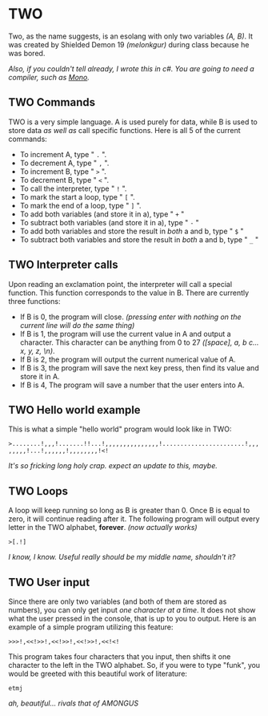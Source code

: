 # TWO

Two, as the name suggests, is an esolang with only two variables *(A, B)*. It was created by Shielded Demon 19 *(melonkgur)* during class because he was bored. 

*Also, if you couldn't tell already, I wrote this in c#. You are going to need a compiler, such as [Mono](https://www.mono-project.com/docs/about-mono/languages/csharp/).*

## TWO Commands

TWO is a very simple language. A is used purely for data, while B is used to store data *as well as* call specific functions. Here is all 5 of the current commands: 
- To increment A, type " `.` ".
- To decrement A, type " `,` ".
- To increment B, type " `>` ".
- To decrement B, type " `<` ".
- To call the interpreter, type " `!` ". 
- To mark the start a loop, type " `[` ".
- To mark the end of a loop, type " `]` ".
- To add both variables (and store it in a), type " `+` "
- To subtract both variables (and store it in a), type " `-` "
- To add both variables and store the result in *both* a and b, type " `$` "
- To subtract both variables and store the result in *both* a and b, type " `_` "

## TWO Interpreter calls

Upon reading an exclamation point, the interpreter will call a special function. This function corresponds to the value in B. There are currently three functions:   
- If B is 0, the program will close. *(pressing enter with nothing on the current line will do the same thing)*
- If B is 1, the program will use the current value in A and output a character. This character can be anything from 0 to 27 *([space], a, b c... x, y, z, \n)*.
- If B is 2, the program will output the current numerical value of A.
- If B is 3, the program will save the next key press, then find its value and store it in A.
- If B is 4, The program will save a number that the user enters into A.

## TWO Hello world example

This is what a simple "hello world" program would look like in TWO:  

`>........!,,,!.......!!...!,,,,,,,,,,,,,,,!.......................!,,,,,,,,!...!,,,,,,!,,,,,,,,!<!`

*It's so fricking long holy crap. expect an update to this, maybe.*

## TWO Loops

A loop will keep running so long as B is greater than 0. Once B is equal to zero, it will continue reading after it. The following program will output every letter in the TWO alphabet, **forever**. *(now actually works)*

`>[.!]`

*I know, I know. Useful really should be my middle name, shouldn't it?*

## TWO User input

Since there are only two variables (and both of them are stored as numbers), you can only get input *one character at a time*. It does not show what the user pressed in the console, that is up to you to output. Here is an example of a simple program utilizing this feature:

`>>>!,<<!>>!,<<!>>!,<<!>>!,<<!<!`

This program takes four characters that you input, then shifts it one character to the left in the TWO alphabet. So, if you were to type "funk", you would be greeted with this beautiful work of literature:

`etmj`

*ah, beautiful... rivals that of AMONGUS*
